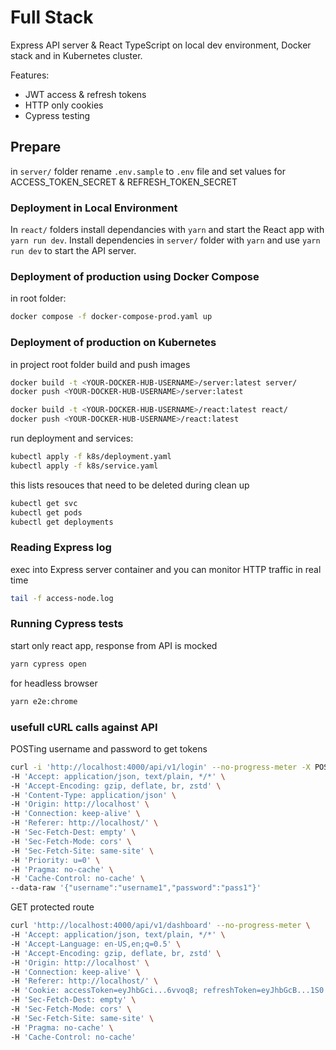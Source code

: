 # Full Stack

Express API server & React TypeScript on local dev environment, Docker stack and in Kubernetes cluster.
 
Features: 
- JWT access & refresh tokens 
- HTTP only cookies
- Cypress testing

## Prepare

in `server/` folder rename `.env.sample` to `.env` file  and set values for ACCESS_TOKEN_SECRET & REFRESH_TOKEN_SECRET

### Deployment in Local Environment

In `react/` folders install dependancies with `yarn` and start the React app with `yarn run dev`.
Install dependencies in `server/` folder with `yarn` and use `yarn run dev` to start the API server. 

### Deployment of production using Docker Compose

in root folder:

```sh
docker compose -f docker-compose-prod.yaml up
```

### Deployment of production on Kubernetes

in project root folder build and push images

```sh
docker build -t <YOUR-DOCKER-HUB-USERNAME>/server:latest server/
docker push <YOUR-DOCKER-HUB-USERNAME>/server:latest

docker build -t <YOUR-DOCKER-HUB-USERNAME>/react:latest react/
docker push <YOUR-DOCKER-HUB-USERNAME>/react:latest
```

run deployment and services:

```sh
kubectl apply -f k8s/deployment.yaml
kubectl apply -f k8s/service.yaml
```

this lists resouces that need to be deleted during clean up

```sh
kubectl get svc
kubectl get pods
kubectl get deployments
```

### Reading Express log

exec into Express server container and you can monitor HTTP traffic in real time

```sh
tail -f access-node.log
```

### Running Cypress tests

start only react app, response from API is mocked

```sh
yarn cypress open
``` 

for headless browser

```sh
yarn e2e:chrome
``` 

### usefull cURL calls against API

POSTing username and password to get tokens

```sh
curl -i 'http://localhost:4000/api/v1/login' --no-progress-meter -X POST \
-H 'Accept: application/json, text/plain, */*' \
-H 'Accept-Encoding: gzip, deflate, br, zstd' \
-H 'Content-Type: application/json' \
-H 'Origin: http://localhost' \
-H 'Connection: keep-alive' \
-H 'Referer: http://localhost/' \
-H 'Sec-Fetch-Dest: empty' \
-H 'Sec-Fetch-Mode: cors' \
-H 'Sec-Fetch-Site: same-site' \
-H 'Priority: u=0' \
-H 'Pragma: no-cache' \
-H 'Cache-Control: no-cache' \
--data-raw '{"username":"username1","password":"pass1"}'
```

GET protected route
```sh
curl 'http://localhost:4000/api/v1/dashboard' --no-progress-meter \
-H 'Accept: application/json, text/plain, */*' \
-H 'Accept-Language: en-US,en;q=0.5' \
-H 'Accept-Encoding: gzip, deflate, br, zstd' \
-H 'Origin: http://localhost' \
-H 'Connection: keep-alive' \
-H 'Referer: http://localhost/' \
-H 'Cookie: accessToken=eyJhbGci...6vvoq8; refreshToken=eyJhbGcB...1S0' \
-H 'Sec-Fetch-Dest: empty' \
-H 'Sec-Fetch-Mode: cors' \
-H 'Sec-Fetch-Site: same-site' \
-H 'Pragma: no-cache' \
-H 'Cache-Control: no-cache'
```